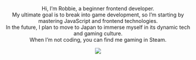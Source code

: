 <p align=center>Hi, I’m Robbie, a beginner frontend developer. <br>
My ultimate goal is to break into game development, so I’m starting by mastering JavaScript and frontend technologies. <br>
In the future, I plan to move to Japan to immerse myself in its dynamic tech and gaming culture. <br>
When I’m not coding, you can find me gaming in Steam. <br>
</p>
<p align = center>
<img src= https://i.pinimg.com/originals/5e/06/67/5e06675cbd024aeac017a6e7e5da13c1.gif />
</p>
